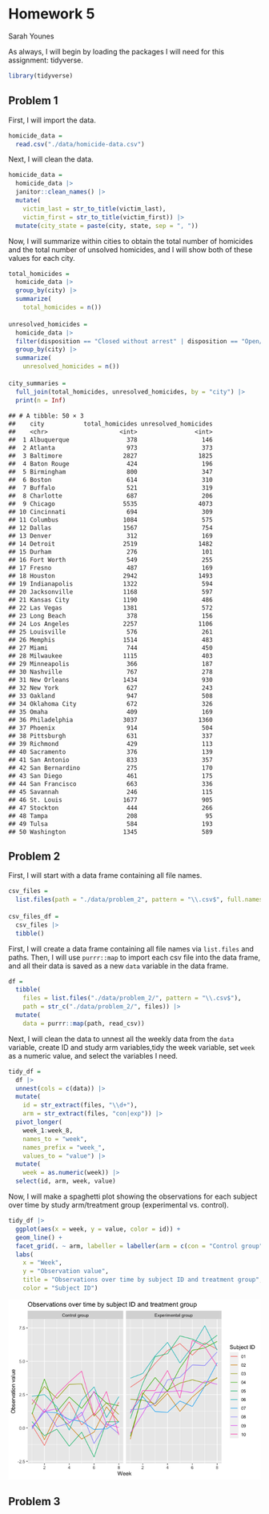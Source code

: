 Homework 5
================
Sarah Younes

As always, I will begin by loading the packages I will need for this
assignment: tidyverse.

``` r
library(tidyverse)
```

## Problem 1

First, I will import the data.

``` r
homicide_data =
  read.csv("./data/homicide-data.csv")
```

Next, I will clean the data.

``` r
homicide_data =
  homicide_data |>
  janitor::clean_names() |>
  mutate(
    victim_last = str_to_title(victim_last),
    victim_first = str_to_title(victim_first)) |>
  mutate(city_state = paste(city, state, sep = ", "))
```

Now, I will summarize within cities to obtain the total number of
homicides and the total number of unsolved homicides, and I will show
both of these values for each city.

``` r
total_homicides =
  homicide_data |>
  group_by(city) |>
  summarize(
    total_homicides = n())

unresolved_homicides =
  homicide_data |>
  filter(disposition == "Closed without arrest" | disposition == "Open/No arrest") |>
  group_by(city) |>
  summarize(
    unresolved_homicides = n())

city_summaries =
  full_join(total_homicides, unresolved_homicides, by = "city") |>
  print(n = Inf)
```

    ## # A tibble: 50 × 3
    ##    city           total_homicides unresolved_homicides
    ##    <chr>                    <int>                <int>
    ##  1 Albuquerque                378                  146
    ##  2 Atlanta                    973                  373
    ##  3 Baltimore                 2827                 1825
    ##  4 Baton Rouge                424                  196
    ##  5 Birmingham                 800                  347
    ##  6 Boston                     614                  310
    ##  7 Buffalo                    521                  319
    ##  8 Charlotte                  687                  206
    ##  9 Chicago                   5535                 4073
    ## 10 Cincinnati                 694                  309
    ## 11 Columbus                  1084                  575
    ## 12 Dallas                    1567                  754
    ## 13 Denver                     312                  169
    ## 14 Detroit                   2519                 1482
    ## 15 Durham                     276                  101
    ## 16 Fort Worth                 549                  255
    ## 17 Fresno                     487                  169
    ## 18 Houston                   2942                 1493
    ## 19 Indianapolis              1322                  594
    ## 20 Jacksonville              1168                  597
    ## 21 Kansas City               1190                  486
    ## 22 Las Vegas                 1381                  572
    ## 23 Long Beach                 378                  156
    ## 24 Los Angeles               2257                 1106
    ## 25 Louisville                 576                  261
    ## 26 Memphis                   1514                  483
    ## 27 Miami                      744                  450
    ## 28 Milwaukee                 1115                  403
    ## 29 Minneapolis                366                  187
    ## 30 Nashville                  767                  278
    ## 31 New Orleans               1434                  930
    ## 32 New York                   627                  243
    ## 33 Oakland                    947                  508
    ## 34 Oklahoma City              672                  326
    ## 35 Omaha                      409                  169
    ## 36 Philadelphia              3037                 1360
    ## 37 Phoenix                    914                  504
    ## 38 Pittsburgh                 631                  337
    ## 39 Richmond                   429                  113
    ## 40 Sacramento                 376                  139
    ## 41 San Antonio                833                  357
    ## 42 San Bernardino             275                  170
    ## 43 San Diego                  461                  175
    ## 44 San Francisco              663                  336
    ## 45 Savannah                   246                  115
    ## 46 St. Louis                 1677                  905
    ## 47 Stockton                   444                  266
    ## 48 Tampa                      208                   95
    ## 49 Tulsa                      584                  193
    ## 50 Washington                1345                  589

## Problem 2

First, I will start with a data frame containing all file names.

``` r
csv_files =
  list.files(path = "./data/problem_2", pattern = "\\.csv$", full.names = TRUE)

csv_files_df =
  csv_files |>
  tibble()
```

First, I will create a data frame containing all file names via
`list.files` and paths. Then, I will use `purrr::map` to import each csv
file into the data frame, and all their data is saved as a new `data`
variable in the data frame.

``` r
df =
  tibble(
    files = list.files("./data/problem_2/", pattern = "\\.csv$"),
    path = str_c("./data/problem_2/", files)) |>
  mutate(
    data = purrr::map(path, read_csv))
```

Next, I will clean the data to unnest all the weekly data from the
`data` variable, create ID and study arm variables,tidy the week
variable, set `week` as a numeric value, and select the variables I
need.

``` r
tidy_df =
  df |>
  unnest(cols = c(data)) |>
  mutate(
    id = str_extract(files, "\\d+"),
    arm = str_extract(files, "con|exp")) |>
  pivot_longer(
    week_1:week_8,
    names_to = "week",
    names_prefix = "week_",
    values_to = "value") |>
  mutate(
    week = as.numeric(week)) |>
  select(id, arm, week, value)
```

Now, I will make a spaghetti plot showing the observations for each
subject over time by study arm/treatment group (experimental
vs. control).

``` r
tidy_df |>
  ggplot(aes(x = week, y = value, color = id)) +
  geom_line() +
  facet_grid(. ~ arm, labeller = labeller(arm = c(con = "Control group", exp = "Experimental group"))) +
  labs(
    x = "Week",
    y = "Observation value",
    title = "Observations over time by subject ID and treatment group",
    color = "Subject ID")
```

![](p8105_hw5_smy2122_files/figure-gfm/spaghetti%20plot-1.png)<!-- -->

## Problem 3
